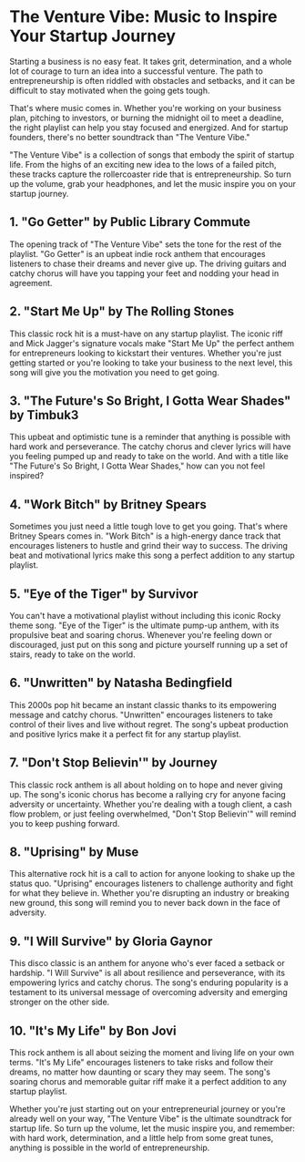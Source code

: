 # The Venture Vibe: Music to Inspire Your Startup Journey

Starting a business is no easy feat. It takes grit, determination, and a whole lot of courage to turn an idea into a successful venture. The path to entrepreneurship is often riddled with obstacles and setbacks, and it can be difficult to stay motivated when the going gets tough.

That's where music comes in. Whether you're working on your business plan, pitching to investors, or burning the midnight oil to meet a deadline, the right playlist can help you stay focused and energized. And for startup founders, there's no better soundtrack than "The Venture Vibe."

"The Venture Vibe" is a collection of songs that embody the spirit of startup life. From the highs of an exciting new idea to the lows of a failed pitch, these tracks capture the rollercoaster ride that is entrepreneurship. So turn up the volume, grab your headphones, and let the music inspire you on your startup journey.

## 1. "Go Getter" by Public Library Commute

The opening track of "The Venture Vibe" sets the tone for the rest of the playlist. "Go Getter" is an upbeat indie rock anthem that encourages listeners to chase their dreams and never give up. The driving guitars and catchy chorus will have you tapping your feet and nodding your head in agreement.

## 2. "Start Me Up" by The Rolling Stones

This classic rock hit is a must-have on any startup playlist. The iconic riff and Mick Jagger's signature vocals make "Start Me Up" the perfect anthem for entrepreneurs looking to kickstart their ventures. Whether you're just getting started or you're looking to take your business to the next level, this song will give you the motivation you need to get going.

## 3. "The Future's So Bright, I Gotta Wear Shades" by Timbuk3

This upbeat and optimistic tune is a reminder that anything is possible with hard work and perseverance. The catchy chorus and clever lyrics will have you feeling pumped up and ready to take on the world. And with a title like "The Future's So Bright, I Gotta Wear Shades," how can you not feel inspired?

## 4. "Work Bitch" by Britney Spears

Sometimes you just need a little tough love to get you going. That's where Britney Spears comes in. "Work Bitch" is a high-energy dance track that encourages listeners to hustle and grind their way to success. The driving beat and motivational lyrics make this song a perfect addition to any startup playlist.

## 5. "Eye of the Tiger" by Survivor

You can't have a motivational playlist without including this iconic Rocky theme song. "Eye of the Tiger" is the ultimate pump-up anthem, with its propulsive beat and soaring chorus. Whenever you're feeling down or discouraged, just put on this song and picture yourself running up a set of stairs, ready to take on the world.

## 6. "Unwritten" by Natasha Bedingfield

This 2000s pop hit became an instant classic thanks to its empowering message and catchy chorus. "Unwritten" encourages listeners to take control of their lives and live without regret. The song's upbeat production and positive lyrics make it a perfect fit for any startup playlist.

## 7. "Don't Stop Believin'" by Journey

This classic rock anthem is all about holding on to hope and never giving up. The song's iconic chorus has become a rallying cry for anyone facing adversity or uncertainty. Whether you're dealing with a tough client, a cash flow problem, or just feeling overwhelmed, "Don't Stop Believin'" will remind you to keep pushing forward.

## 8. "Uprising" by Muse

This alternative rock hit is a call to action for anyone looking to shake up the status quo. "Uprising" encourages listeners to challenge authority and fight for what they believe in. Whether you're disrupting an industry or breaking new ground, this song will remind you to never back down in the face of adversity.

## 9. "I Will Survive" by Gloria Gaynor

This disco classic is an anthem for anyone who's ever faced a setback or hardship. "I Will Survive" is all about resilience and perseverance, with its empowering lyrics and catchy chorus. The song's enduring popularity is a testament to its universal message of overcoming adversity and emerging stronger on the other side.

## 10. "It's My Life" by Bon Jovi

This rock anthem is all about seizing the moment and living life on your own terms. "It's My Life" encourages listeners to take risks and follow their dreams, no matter how daunting or scary they may seem. The song's soaring chorus and memorable guitar riff make it a perfect addition to any startup playlist.

Whether you're just starting out on your entrepreneurial journey or you're already well on your way, "The Venture Vibe" is the ultimate soundtrack for startup life. So turn up the volume, let the music inspire you, and remember: with hard work, determination, and a little help from some great tunes, anything is possible in the world of entrepreneurship.